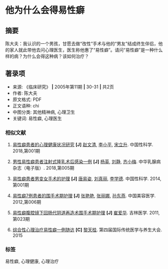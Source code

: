 # 他为什么会得易性癖

## 摘要

陈大夫：我认识的一个男孩，甘愿去做“改性”手术与他的“男友”结成终生伴侣，他的家人就此带他去问心理医生，医生称他惠了“易性癖”。请问“易性癖”是一种什么样的病？为什么会得这种病？该如何治疗？

## 著录项

- 来源: 《临床研究》 **|** 2005年第11期 **|** 30-31 **|** 共2页
- 作者: 陈大夫
- 原文格式: PDF
- 正文语种: chi
- 中图分类: 其他精神病, 心理卫生
- 关键词: 易性癖, 心理医生

### 相似文献

1. [易性癖患者的心理健康状况研究](https://academic-journal-cn_chinese-journal-human-sexuality_thesis/0201237971462.html) **\[J\]** [赵文清](https://search.html?doctypes=4_5_6_1-0_4-0_1_2_3_7_9&sertext=赵文清&option=202), [李小平](https://search.html?doctypes=4_5_6_1-0_4-0_1_2_3_7_9&sertext=李小平&option=202), [宋立升](https://search.html?doctypes=4_5_6_1-0_4-0_1_2_3_7_9&sertext=宋立升&option=202). 中国性科学. 2018,第001期

2. [男性易性癖患者注射式隆乳术后感染一例](https://academic-journal-cn_chinese-journal-breast-disease-electronic-edition_thesis/0201270489980.html) **\[J\]** [杨英](https://search.html?doctypes=4_5_6_1-0_4-0_1_2_3_7_9&sertext=杨英&option=202), [刘静](https://search.html?doctypes=4_5_6_1-0_4-0_1_2_3_7_9&sertext=刘静&option=202), [齐小梅](https://search.html?doctypes=4_5_6_1-0_4-0_1_2_3_7_9&sertext=齐小梅&option=202). 中华乳腺病杂志（电子版）. 2018,第005期

3. [易性癖患者男变女手术的护理](https://academic-journal-cn_chinese-journal-human-sexuality_thesis/0201238037170.html) **\[J\]** [唐易姿](https://search.html?doctypes=4_5_6_1-0_4-0_1_2_3_7_9&sertext=唐易姿&option=202), [刘真丽](https://search.html?doctypes=4_5_6_1-0_4-0_1_2_3_7_9&sertext=刘真丽&option=202), [李学德](https://search.html?doctypes=4_5_6_1-0_4-0_1_2_3_7_9&sertext=李学德&option=202). 中国性科学. 2014,第001期

4. [易性癖7例患者的围手术期护理](https://academic-journal-cn_chinese-journal-aesthetic-medicine_thesis/0201234095702.html) **\[J\]** [张艳艳](https://search.html?doctypes=4_5_6_1-0_4-0_1_2_3_7_9&sertext=张艳艳&option=202), [张丽娜](https://search.html?doctypes=4_5_6_1-0_4-0_1_2_3_7_9&sertext=张丽娜&option=202), [孙东燕](https://search.html?doctypes=4_5_6_1-0_4-0_1_2_3_7_9&sertext=孙东燕&option=202). 中国美容医学. 2012,第006期

5. [易性癖腹腔镜下回肠代阴道再造术围手术期护理](https://academic-journal-cn_jilin-medical-journal_thesis/0201248985873.html) **\[J\]** [崔爱华](https://search.html?doctypes=4_5_6_1-0_4-0_1_2_3_7_9&sertext=崔爱华&option=202). 吉林医学. 2011,第023期

6. [综合性心理治疗易性癖一例随访](https://academic-conference-cn_meeting-40283_thesis/020222375729.html) **\[C\]** [黎天桂](https://search.html?doctypes=4_5_6_1-0_4-0_1_2_3_7_9&sertext=黎天桂&option=202). 第四届国际传统医学与养生大会. 2015

### 标签
易性癖, 心理健康, 心理治疗